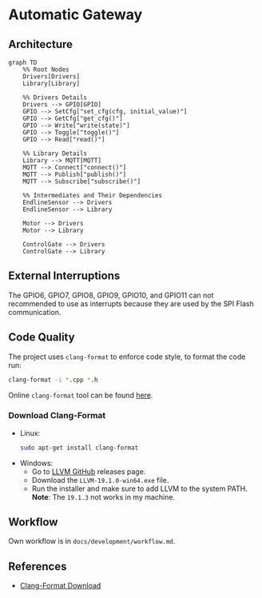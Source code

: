 # Automatic Gateway

## Architecture
```mermaid
graph TD
    %% Root Nodes
    Drivers[Drivers]
    Library[Library]

    %% Drivers Details
    Drivers --> GPIO[GPIO]
    GPIO --> SetCfg["set_cfg(cfg, initial_value)"]
    GPIO --> GetCfg["get_cfg()"]
    GPIO --> Write["write(state)"]
    GPIO --> Toggle["toggle()"]
    GPIO --> Read["read()"]

    %% Library Details
    Library --> MQTT[MQTT]
    MQTT --> Connect["connect()"]
    MQTT --> Publish["publish()"]
    MQTT --> Subscribe["subscribe()"]

    %% Intermediates and Their Dependencies
    EndlineSensor --> Drivers
    EndlineSensor --> Library

    Motor --> Drivers
    Motor --> Library

    ControlGate --> Drivers
    ControlGate --> Library

```

## External Interruptions
The GPIO6, GPIO7, GPIO8, GPIO9, GPIO10, and GPIO11 can not recommended to use as interrupts because they are used by the SPI Flash communication.

## Code Quality
The project uses `clang-format` to enforce code style, to format the code run:
```bash
clang-format -i *.cpp *.h
```
Online `clang-format` tool can be found [here](https://clang-format-configurator.site/).

### Download Clang-Format
- Linux:
    ```bash
    sudo apt-get install clang-format
    ```
- Windows:
  - Go to [LLVM GitHub](https://github.com/llvm/llvm-project/releases) releases page.
  - Download the `LLVM-19.1.0-win64.exe` file.
  - Run the installer and make sure to add LLVM to the system PATH.
**Note**: The `19.1.3` not works in my machine.

## Workflow
Own workflow is in `docs/development/workflow.md`.

## References
- [Clang-Format Download](https://medium.com/@swargarajd/installing-clang-formatter-in-visual-studio-code-for-windows-9a4fc882785c)